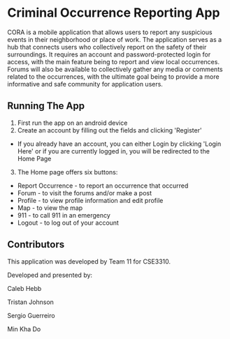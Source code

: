 # Criminal Occurrence Reporting App

CORA is a mobile application that allows users to report any suspicious events in their neighborhood or place of work. The application serves as a hub that connects users who collectively report on the safety of their surroundings. It requires an account and password-protected login for access, with the main feature being to report and view local occurrences. Forums will also be available to collectively gather any media or comments related to the occurrences, with the ultimate goal being to provide a more informative and safe community for application users.

## Running The App

1. First run the app on an android device
2. Create an account by filling out the fields and clicking 'Register'
- If you already have an account, you can either Login by clicking 'Login Here' or if you are currently logged in, you will be redirected to the Home Page
3. The Home page offers six buttons:
- Report Occurrence - to report an occurrence that occurred
- Forum - to visit the forums and/or make a post
- Profile - to view profile information and edit profile
- Map - to view the map
- 911 - to call 911 in an emergency
- Logout - to log out of your account

## Contributors
This application was developed by Team 11 for CSE3310.

Developed and presented by:

Caleb Hebb

Tristan Johnson

Sergio Guerreiro

Min Kha Do
